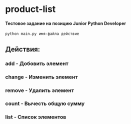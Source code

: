 # product-list
#### Тестовое задание на позицию Junior Python Developer
```
python main.py имя-файла действие
```

## Действия:
### add - Добовить элемент
### change - Изменить элемент
### remove - Удалить элемент
### count - Вычесть общую сумму
### list - Список элементов
